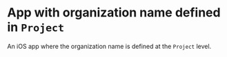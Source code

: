 # App with organization name defined in `Project`

An iOS app where the organization name is defined at the `Project` level.